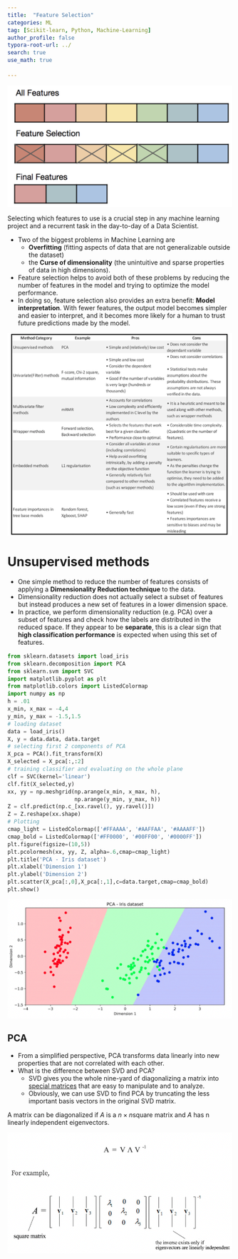 ```yaml
---
title:  "Feature Selection"
categories: ML
tag: [Scikit-learn, Python, Machine-Learning]
author_profile: false
typora-root-url: ../
search: true
use_math: true

---
```


![image-20230704123842418](/images/2023-07-04-Feature_selection/image-20230704123842418.png)

Selecting which features to use is a crucial step in any machine learning project and a recurrent task in the day-to-day of a Data Scientist.

- Two of the biggest problems in Machine Learning are 
  - **Overfitting** (fitting aspects of data that are not generalizable outside the dataset)
  - the **Curse of dimensionality** (the unintuitive and sparse properties of data in high dimensions).
- Feature selection helps to avoid both of these problems by reducing the number of features in the model and trying to optimize the model performance. 
- In doing so, feature selection also provides an extra benefit: **Model** **interpretation**. With fewer features, the output model becomes simpler and easier to interpret, and it becomes more likely for a human to trust future predictions made by the model.

![image-20230704123501123](/images/2023-07-04-Feature_selection/image-20230704123501123.png)

# Unsupervised methods

- One simple method to reduce the number of features consists of applying a **Dimensionality Reduction technique** to the data.
- Dimensionality reduction does not actually select a subset of features but instead produces a new set of features in a lower dimension space. 
- In practice, we perform dimensionality reduction (e.g. PCA) over a subset of features and check how the labels are distributed in the reduced space. If they appear to be **separate**, this is a clear sign that **high classification performance** is expected when using this set of features.

```python
from sklearn.datasets import load_iris
from sklearn.decomposition import PCA
from sklearn.svm import SVC
import matplotlib.pyplot as plt
from matplotlib.colors import ListedColormap
import numpy as np
h = .01
x_min, x_max = -4,4
y_min, y_max = -1.5,1.5
# loading dataset
data = load_iris()
X, y = data.data, data.target
# selecting first 2 components of PCA
X_pca = PCA().fit_transform(X)
X_selected = X_pca[:,:2]
# training classifier and evaluating on the whole plane
clf = SVC(kernel='linear')
clf.fit(X_selected,y)
xx, yy = np.meshgrid(np.arange(x_min, x_max, h),
                     np.arange(y_min, y_max, h))
Z = clf.predict(np.c_[xx.ravel(), yy.ravel()])
Z = Z.reshape(xx.shape)
# Plotting
cmap_light = ListedColormap(['#FFAAAA', '#AAFFAA', '#AAAAFF'])
cmap_bold = ListedColormap(['#FF0000', '#00FF00', '#0000FF'])
plt.figure(figsize=(10,5))
plt.pcolormesh(xx, yy, Z, alpha=.6,cmap=cmap_light)
plt.title('PCA - Iris dataset')
plt.xlabel('Dimension 1')
plt.ylabel('Dimension 2')
plt.scatter(X_pca[:,0],X_pca[:,1],c=data.target,cmap=cmap_bold)
plt.show()
```

![image-20230704173529020](/images/2023-07-04-Feature_selection/image-20230704173529020.png)

## PCA

- From a simplified perspective, PCA transforms data linearly into new properties that are not correlated with each other. 
- What is the difference between SVD and PCA?
  -  SVD gives you the whole nine-yard of diagonalizing a matrix into [special matrices](https://medium.com/@jonathan_hui/machine-learning-linear-algebra-special-matrices-c750cd742dfe) that are easy to manipulate and to analyze.
  - Obviously, we can use SVD to find PCA by truncating the less important basis vectors in the original SVD matrix.

A matrix can be diagonalized if *A* is a $n \times n$square matrix and *A* has n linearly independent eigenvectors. 

![image-20230704182540847](/images/2023-07-04-Feature_selection/image-20230704182540847.png)